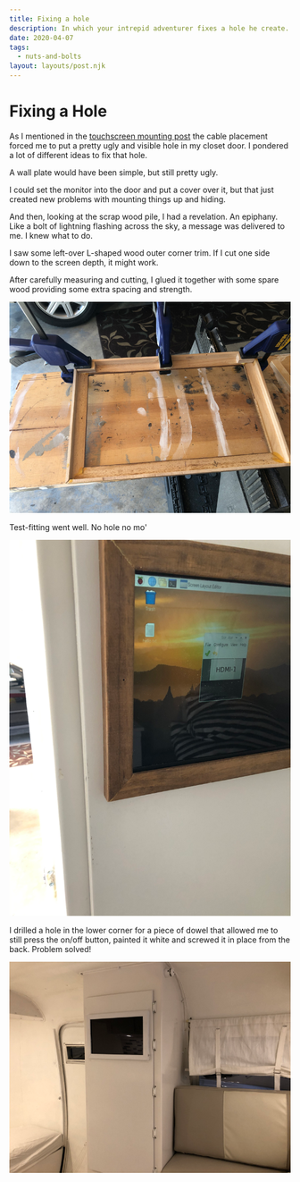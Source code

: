 ```yaml
---
title: Fixing a hole
description: In which your intrepid adventurer fixes a hole he create. 
date: 2020-04-07
tags:
  - nuts-and-bolts
layout: layouts/post.njk
---
```


# Fixing a Hole
As I mentioned in the [touchscreen mounting post](/posts/march-2020/touchscreen/) the cable placement forced me to put a pretty ugly and visible hole in my closet door. I pondered a lot of different ideas to fix that hole. 

A wall plate would have been simple, but still pretty ugly. 

I could set the monitor into the door and put a cover over it, but that just created new problems with mounting things up and hiding. 

And then, looking at the scrap wood pile, I had a revelation. An epiphany. Like a bolt of lightning flashing across the sky, a message was delivered to me. I knew what to do.

I saw some left-over L-shaped wood outer corner trim. If I cut one side down to the screen depth, it might work.

After carefully measuring and cutting, I glued it together with some spare wood providing some extra spacing and strength.

<img src="/img/april-2020/clamped-frame.png" alt="Clamping the frame" />

Test-fitting went well. No hole no mo'

<img src="/img/april-2020/test-fitting.png" alt="Test fitting" />

I drilled a hole in the lower corner for a piece of dowel that allowed me to still press the on/off button, painted it white and screwed it in place from the back. Problem solved!

<img src="/img/april-2020/screen-frame.png" alt="The completed screen frame" />


